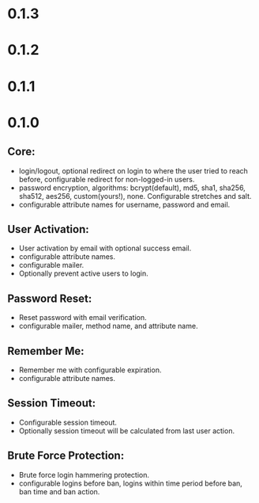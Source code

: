 # 0.1.3

# 0.1.2

# 0.1.1

# 0.1.0
## Core:
* login/logout, optional redirect on login to where the user tried to reach before, configurable redirect for non-logged-in users.
* password encryption, algorithms: bcrypt(default), md5, sha1, sha256, sha512, aes256, custom(yours!), none. Configurable stretches and salt.
* configurable attribute names for username, password and email.
## User Activation:
* User activation by email with optional success email.
* configurable attribute names.
* configurable mailer.
* Optionally prevent active users to login.
## Password Reset:
* Reset password with email verification.
* configurable mailer, method name, and attribute name.
## Remember Me:
* Remember me with configurable expiration.
* configurable attribute names.
## Session Timeout:
* Configurable session timeout.
* Optionally session timeout will be calculated from last user action.
## Brute Force Protection:
* Brute force login hammering protection.
* configurable logins before ban, logins within time period before ban, ban time and ban action.